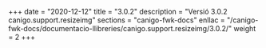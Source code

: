 +++
date        = "2020-12-12"
title       = "3.0.2"
description = "Versió 3.0.2 canigo.support.resizeimg"
sections    = "canigo-fwk-docs"
enllac		= "/canigo-fwk-docs/documentacio-llibreries/canigo.support.resizeimg/3.0.2/"
weight		= 2
+++
